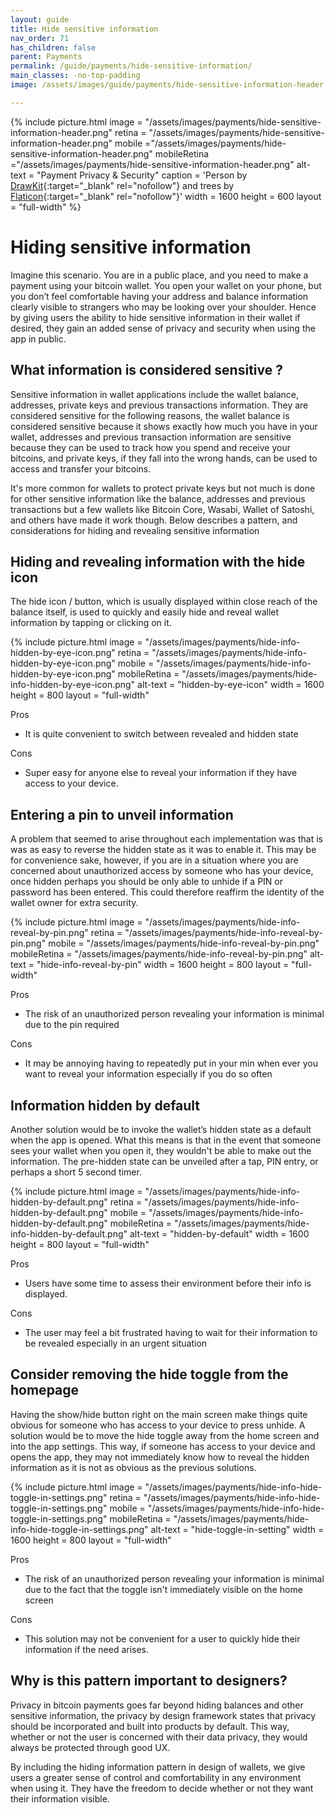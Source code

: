 ```yaml
---
layout: guide
title: Hide sensitive information
nav_order: 71
has_children: false
parent: Payments
permalink: /guide/payments/hide-sensitive-information/
main_classes: -no-top-padding
image: /assets/images/guide/payments/hide-sensitive-information-header.png

---
```

{% include picture.html
   image = "/assets/images/payments/hide-sensitive-information-header.png"
   retina = "/assets/images/payments/hide-sensitive-information-header.png"
   mobile ="/assets/images/payments/hide-sensitive-information-header.png"
   mobileRetina ="/assets/images/payments/hide-sensitive-information-header.png"
   alt-text = "Payment Privacy & Security"
   caption = 'Person by [DrawKit](https://www.drawkit.io/illustrations/mobile-article-colour){:target="_blank" rel="nofollow"} and trees by [Flaticon](https://www.flaticon.com/free-icon/tree-with-many-leaves_25267){:target="_blank" rel="nofollow"}'
   width = 1600
   height = 600
   layout = "full-width"
%}

# Hiding sensitive information

Imagine this scenario. You are in a public place, and you need to make a payment using your bitcoin wallet. You open your wallet on your phone, but you don’t feel comfortable having your address and balance information clearly visible to strangers who may be looking over your shoulder. Hence by giving users the ability to hide sensitive information in their wallet if desired, they gain an added sense of privacy and security when using the app in public.

## What information is considered sensitive ?

Sensitive information in wallet applications include the wallet balance, addresses, private keys and previous transactions information. They are considered sensitive for the following reasons, the wallet balance is considered sensitive because it shows exactly how much you have in your wallet, addresses and previous transaction information are sensitive because they can be used to track how you spend and receive your bitcoins, and private keys, if they fall into the wrong hands, can be used to access and transfer your bitcoins.

It's more common for wallets to protect private keys but not much is done for other sensitive information like the balance, addresses and previous transactions but a few wallets like Bitcoin Core, Wasabi, Wallet of Satoshi, and others have made it work though. Below describes a pattern, and considerations for hiding and revealing sensitive information

## Hiding and revealing information with the hide icon

The hide icon / button, which is usually displayed within close reach of the balance itself, is used to quickly and easily hide and reveal wallet information by tapping or clicking on it.

{% include picture.html
   image = "/assets/images/payments/hide-info-hidden-by-eye-icon.png"
   retina = "/assets/images/payments/hide-info-hidden-by-eye-icon.png"
   mobile = "/assets/images/payments/hide-info-hidden-by-eye-icon.png"
   mobileRetina = "/assets/images/payments/hide-info-hidden-by-eye-icon.png"
   alt-text = "hidden-by-eye-icon"
   width = 1600
   height = 800
   layout = "full-width"

Pros

- It is quite convenient to switch between revealed and hidden state

Cons

- Super easy for anyone else to reveal your information if they have access to your device.


## Entering a pin to unveil information

A problem that seemed to arise throughout each implementation was that is was as easy to reverse the hidden state as it was to enable it. This may be for convenience sake, however, if you are in a situation where you are concerned about unauthorized access by someone who has your device, once hidden perhaps you should be only able to unhide if a PIN or password has been entered. This could therefore reaffirm the identity of the wallet owner for extra security.

{% include picture.html
   image = "/assets/images/payments/hide-info-reveal-by-pin.png"
   retina = "/assets/images/payments/hide-info-reveal-by-pin.png"
   mobile = "/assets/images/payments/hide-info-reveal-by-pin.png"
   mobileRetina = "/assets/images/payments/hide-info-reveal-by-pin.png"
   alt-text = "hide-info-reveal-by-pin"
   width = 1600
   height = 800
   layout = "full-width"


Pros
- The risk of an unauthorized person revealing your information is minimal due to the pin required

Cons

- It may be annoying having to repeatedly put in your min when ever you want to reveal your information especially if you do so often

  

##  Information hidden by default

Another solution would be to invoke the wallet’s hidden state as a default when the app is opened. What this means is that in the event that someone sees your wallet when you open it, they wouldn't be able to make out the information. The pre-hidden state can be unveiled  after a tap, PIN entry, or perhaps a short 5 second timer.

{% include picture.html
   image = "/assets/images/payments/hide-info-hidden-by-default.png"
   retina = "/assets/images/payments/hide-info-hidden-by-default.png"
   mobile = "/assets/images/payments/hide-info-hidden-by-default.png"
   mobileRetina = "/assets/images/payments/hide-info-hidden-by-default.png"
   alt-text = "hidden-by-default"
   width = 1600
   height = 800
   layout = "full-width"


Pros

- Users have some time to assess their environment before their info is displayed.

Cons

- The user may feel a bit frustrated having to wait for their information to be revealed especially in an urgent situation

## Consider removing the hide toggle from the homepage

Having the show/hide button right on the main screen make things quite obvious for someone who has access to your device to press unhide. A solution would be to move the hide toggle away from the home screen and into the app settings. This way, if someone has access to your device and opens the app, they may not immediately know how to reveal the hidden information as it is not as obvious as the previous solutions.

{% include picture.html
   image = "/assets/images/payments/hide-info-hide-toggle-in-settings.png"
   retina = "/assets/images/payments/hide-info-hide-toggle-in-settings.png"
   mobile = "/assets/images/payments/hide-info-hide-toggle-in-settings.png"
   mobileRetina = "/assets/images/payments/hide-info-hide-toggle-in-settings.png"
   alt-text = "hide-toggle-in-setting"
   width = 1600
   height = 800
   layout = "full-width"


Pros
- The risk of an unauthorized person revealing your information is minimal due to the fact that the toggle isn't immediately visible on the home screen

Cons

- This solution may not be convenient for a user to quickly hide their information if the need arises.

  

## Why is this pattern important to designers?

Privacy in bitcoin payments goes far beyond hiding balances and other sensitive information, the privacy by design framework states that privacy should be incorporated and built into products by default. This way, whether or not the user is concerned with their data privacy, they would always be protected through good UX.

By including the hiding information pattern in design of wallets, we give users a greater sense of control and comfortability in any environment when using it. They have the freedom to decide whether or not they want their information visible.



[^1]: https://medium.com/@olanrewajusodiq64/the-ui-ux-of-hide-balance-designing-to-improve-asset-security-e4b20668f315
[^2]: https://www.invisionapp.com/inside-design/designing-for-privacy/
[^3]: https://uxdesign.cc/how-to-design-with-privacy-in-mind-24c96cfc2611
[^4]:  https://github.com/bitcoin-core/gui/issues/82

[5]: https://docs.wasabiwallet.io/using-wasabi/PrivacyMode.html
